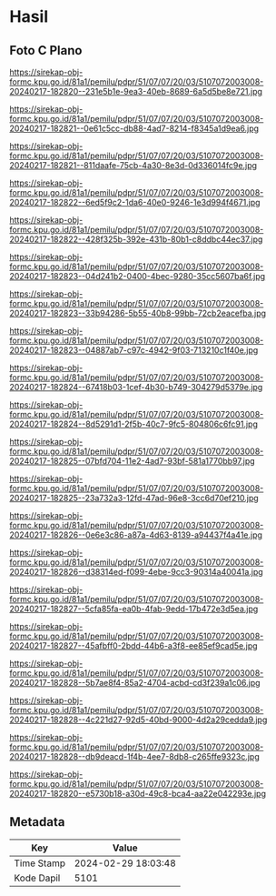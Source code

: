 # Hasil

## Foto C Plano

https://sirekap-obj-formc.kpu.go.id/81a1/pemilu/pdpr/51/07/07/20/03/5107072003008-20240217-182820--231e5b1e-9ea3-40eb-8689-6a5d5be8e721.jpg

https://sirekap-obj-formc.kpu.go.id/81a1/pemilu/pdpr/51/07/07/20/03/5107072003008-20240217-182821--0e61c5cc-db88-4ad7-8214-f8345a1d9ea6.jpg

https://sirekap-obj-formc.kpu.go.id/81a1/pemilu/pdpr/51/07/07/20/03/5107072003008-20240217-182821--811daafe-75cb-4a30-8e3d-0d336014fc9e.jpg

https://sirekap-obj-formc.kpu.go.id/81a1/pemilu/pdpr/51/07/07/20/03/5107072003008-20240217-182822--6ed5f9c2-1da6-40e0-9246-1e3d994f4671.jpg

https://sirekap-obj-formc.kpu.go.id/81a1/pemilu/pdpr/51/07/07/20/03/5107072003008-20240217-182822--428f325b-392e-431b-80b1-c8ddbc44ec37.jpg

https://sirekap-obj-formc.kpu.go.id/81a1/pemilu/pdpr/51/07/07/20/03/5107072003008-20240217-182823--04d241b2-0400-4bec-9280-35cc5607ba6f.jpg

https://sirekap-obj-formc.kpu.go.id/81a1/pemilu/pdpr/51/07/07/20/03/5107072003008-20240217-182823--33b94286-5b55-40b8-99bb-72cb2eacefba.jpg

https://sirekap-obj-formc.kpu.go.id/81a1/pemilu/pdpr/51/07/07/20/03/5107072003008-20240217-182823--04887ab7-c97c-4942-9f03-713210c1f40e.jpg

https://sirekap-obj-formc.kpu.go.id/81a1/pemilu/pdpr/51/07/07/20/03/5107072003008-20240217-182824--67418b03-1cef-4b30-b749-304279d5379e.jpg

https://sirekap-obj-formc.kpu.go.id/81a1/pemilu/pdpr/51/07/07/20/03/5107072003008-20240217-182824--8d5291d1-2f5b-40c7-9fc5-804806c6fc91.jpg

https://sirekap-obj-formc.kpu.go.id/81a1/pemilu/pdpr/51/07/07/20/03/5107072003008-20240217-182825--07bfd704-11e2-4ad7-93bf-581a1770bb97.jpg

https://sirekap-obj-formc.kpu.go.id/81a1/pemilu/pdpr/51/07/07/20/03/5107072003008-20240217-182825--23a732a3-12fd-47ad-96e8-3cc6d70ef210.jpg

https://sirekap-obj-formc.kpu.go.id/81a1/pemilu/pdpr/51/07/07/20/03/5107072003008-20240217-182826--0e6e3c86-a87a-4d63-8139-a94437f4a41e.jpg

https://sirekap-obj-formc.kpu.go.id/81a1/pemilu/pdpr/51/07/07/20/03/5107072003008-20240217-182826--d38314ed-f099-4ebe-9cc3-90314a40041a.jpg

https://sirekap-obj-formc.kpu.go.id/81a1/pemilu/pdpr/51/07/07/20/03/5107072003008-20240217-182827--5cfa85fa-ea0b-4fab-9edd-17b472e3d5ea.jpg

https://sirekap-obj-formc.kpu.go.id/81a1/pemilu/pdpr/51/07/07/20/03/5107072003008-20240217-182827--45afbff0-2bdd-44b6-a3f8-ee85ef9cad5e.jpg

https://sirekap-obj-formc.kpu.go.id/81a1/pemilu/pdpr/51/07/07/20/03/5107072003008-20240217-182828--5b7ae8f4-85a2-4704-acbd-cd3f239a1c06.jpg

https://sirekap-obj-formc.kpu.go.id/81a1/pemilu/pdpr/51/07/07/20/03/5107072003008-20240217-182828--4c221d27-92d5-40bd-9000-4d2a29cedda9.jpg

https://sirekap-obj-formc.kpu.go.id/81a1/pemilu/pdpr/51/07/07/20/03/5107072003008-20240217-182828--db9deacd-1f4b-4ee7-8db8-c265ffe9323c.jpg

https://sirekap-obj-formc.kpu.go.id/81a1/pemilu/pdpr/51/07/07/20/03/5107072003008-20240217-182820--e5730b18-a30d-49c8-bca4-aa22e042293e.jpg


## Metadata

| Key        | Value               |
| ---------- | ------------------- |
| Time Stamp | 2024-02-29 18:03:48 |
| Kode Dapil | 5101                |



